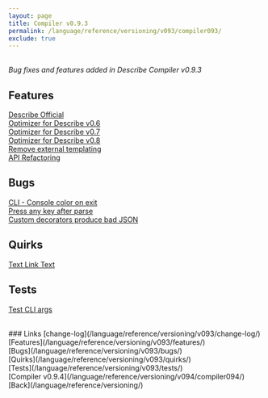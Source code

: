 ```yaml
---
layout: page
title: Compiler v0.9.3
permalink: /language/reference/versioning/v093/compiler093/
exclude: true
---
```

<br>_Bug fixes and features added in Describe Compiler v0.9.3_

## Features
[Describe Official](/language/reference/versioning/v093/features/feature-1/)<br>
[Optimizer for Describe v0.6](/language/reference/versioning/v093/features/feature-2/)<br>
[Optimizer for Describe v0.7](/language/reference/versioning/v093/features/feature-3/)<br>
[Optimizer for Describe v0.8](/language/reference/versioning/v093/features/feature-4/)<br>
[Remove external templating](/language/reference/versioning/v093/features/feature-5/)<br>
[API Refactoring](/language/reference/versioning/v093/features/feature-6/)<br>

## Bugs
[CLI - Console color on exit](/language/reference/versioning/v093/bugs/bug-1/)<br>
[Press any key after parse](/language/reference/versioning/v093/bugs/bug-2/)<br>
[Custom decorators produce bad JSON](/language/reference/versioning/v093/bugs/bug-3/)<br>
  
## Quirks
[Text Link Text](/language/reference/versioning/v093/quirks/quirk-1/)<br>

## Tests
[Test CLI args](/language/reference/versioning/v093/tests/test-1/)<br>


<br>
### Links
[change-log](/language/reference/versioning/v093/change-log/)<br>
[Features](/language/reference/versioning/v093/features/)<br>
[Bugs](/language/reference/versioning/v093/bugs/)<br>
[Quirks](/language/reference/versioning/v093/quirks/)<br>
[Tests](/language/reference/versioning/v093/tests/)<br>
[Compiler v0.9.4](/language/reference/versioning/v094/compiler094/)<br>
[Back](/language/reference/versioning/)

